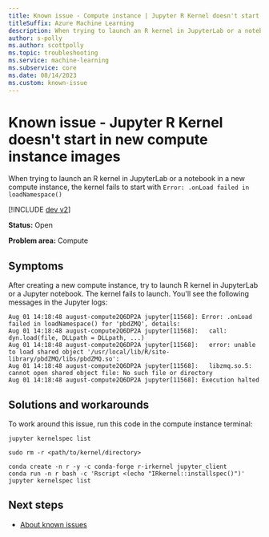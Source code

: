 ```yaml
---
title: Known issue - Compute instance | Jupyter R Kernel doesn't start in new compute instance images 
titleSuffix: Azure Machine Learning
description: When trying to launch an R kernel in JupyterLab or a notebook in a new compute instance, the kernel fails to start
author: s-polly
ms.author: scottpolly
ms.topic: troubleshooting  
ms.service: machine-learning
ms.subservice: core
ms.date: 08/14/2023
ms.custom: known-issue
---
```


# Known issue  - Jupyter R Kernel doesn't start in new compute instance images 

When trying to launch an R kernel in JupyterLab or a notebook in a new compute instance, the kernel fails to start with `Error: .onLoad failed in loadNamespace()`

[!INCLUDE [dev v2](../includes/machine-learning-dev-v2.md)]


**Status:** Open


**Problem area:** Compute


## Symptoms

After creating a new compute instance, try to launch R kernel in JupyterLab or a Jupyter notebook. The kernel fails to launch. You'll see the following messages in the Jupyter logs:


```  
Aug 01 14:18:48 august-compute2Q6DP2A jupyter[11568]: Error: .onLoad failed in loadNamespace() for 'pbdZMQ', details:
Aug 01 14:18:48 august-compute2Q6DP2A jupyter[11568]:   call: dyn.load(file, DLLpath = DLLpath, ...)
Aug 01 14:18:48 august-compute2Q6DP2A jupyter[11568]:   error: unable to load shared object '/usr/local/lib/R/site-library/pbdZMQ/libs/pbdZMQ.so':
Aug 01 14:18:48 august-compute2Q6DP2A jupyter[11568]:   libzmq.so.5: cannot open shared object file: No such file or directory
Aug 01 14:18:48 august-compute2Q6DP2A jupyter[11568]: Execution halted
```

## Solutions and workarounds

To work around this issue, run this code in the compute instance terminal:

```azurecli
jupyter kernelspec list

sudo rm -r <path/to/kernel/directory>

conda create -n r -y -c conda-forge r-irkernel jupyter_client
conda run -n r bash -c 'Rscript <(echo "IRkernel::installspec()")'
jupyter kernelspec list

```

## Next steps

- [About known issues](azure-machine-learning-known-issues.md)
